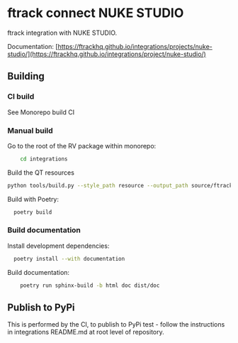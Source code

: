 # ftrack connect NUKE STUDIO

ftrack integration with NUKE STUDIO.

Documentation: [https://ftrackhq.github.io/integrations/projects/nuke-studio/](https://ftrackhq.github.io/integrations/project/nuke-studio/)

## Building

### CI build

See Monorepo build CI


### Manual build

Go to the root of the RV package within monorepo:

```bash
    cd integrations
```


Build the QT resources

```bash
python tools/build.py --style_path resource --output_path source/ftrack_nuke_studio/resource.py build_qt_resources projects/nuke-studio
```


Build with Poetry:

```bash
  poetry build
```

### Build documentation


Install development dependencies:

```bash
  poetry install --with documentation
```

Build documentation:

```bash
    poetry run sphinx-build -b html doc dist/doc
```

## Publish to PyPi

This is performed by the CI, to publish to PyPi test - follow the instructions in integrations README.md at root level of 
repository.

